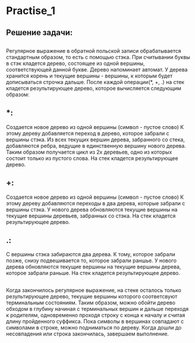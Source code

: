 # Practise_1

## Решение задачи:


##
Регулярное выражение в обратной польской записи обрабатывается стандартным образом, то есть с помощью стэка.
При считывании буквы в стэк кладется дерево, состоящее из одной вершины, соответствующей данной букве.
Дерево напоминает автомат. У дерева хранится корень и текущие вершины - вершины, к которым будет дописываться строчка дальше.
После каждой операции(*, +, .) на стек кладется результирующее дерево, которое вычисляется следующим образом:

## *:  
Создается новое дерево из одной вершины (символ - пустое слово)
    К этому дереву добавляется переход в дерево, которое забрали с вершины стэка. Из всех текущих вершин дерева,
    забранного со стека, добавляются ребра, ведущие в единственную вершину нового дерева. Таким образом получается цикл из
    2х деревьев, одно из которых состоит только из пустого слова.
    На стек кладется результирующее дерево.

## +: 
Создается новое дерево из одной вершины (символ - пустое слово)
    К этому дереву добавляются переходы в два дерева, которые забрали с вершины стэка. У нового дерева обновляются
    текущие вершины на текущие вершины деревьев, забранных со стэка.
    На стек кладется результирующее дерево.

## .: 
С вершины стэка забираются два дерева. К тому, которое забрали позже, снизу подвешивается то, которое забрали раншье.
   У нового дерева обновляются текущие вершины на текущие вершины дерева, которое забрали раньше.
    На стек кладется результирующее дерево.


## 
Когда закончилось регулярное выражение, на стеке осталось только результирующее дерево, текущие вершины
которого соответсвуют терминальным состояниям. Таким образом, можно обойти дерево обходом в глубину начиная
с терминальных вершин и дальше переходя к родителям, одновременно проходя строку с конца к началу и считая длину пройденного суффикса.
 Пока символы в вершинах совпадают с символами в строке,
 можно подниматься по дереву. Когда дошли до несовпадения или строка закончилась, завершаем выполнение.
